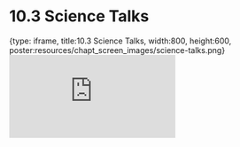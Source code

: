 # 10.3 Science Talks
 
{type: iframe, title:10.3 Science Talks, width:800, height:600, poster:resources/chapt_screen_images/science-talks.png}
![](https://sayumiyork.github.io/miniCURE-16S_Test/science-talks.html)
 

 
